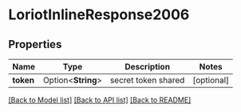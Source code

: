 # LoriotInlineResponse2006

## Properties

Name | Type | Description | Notes
------------ | ------------- | ------------- | -------------
**token** | Option<**String**> | secret token shared | [optional]

[[Back to Model list]](../README.md#documentation-for-models) [[Back to API list]](../README.md#documentation-for-api-endpoints) [[Back to README]](../README.md)


